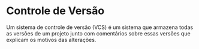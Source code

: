 # Controle de Versão

Um sistema de controle de versão (VCS) é um sistema que armazena todas as versões de um projeto junto com comentários sobre essas versões que explicam os motivos das alterações. 


